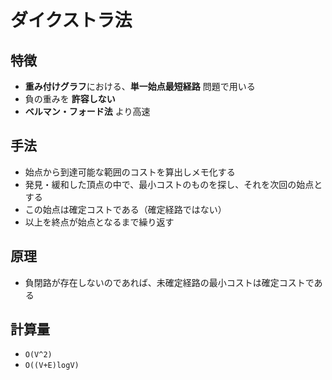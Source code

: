 # ダイクストラ法

## 特徴
- **重み付けグラフ**における、**単一始点最短経路** 問題で用いる
- 負の重みを **許容しない**
- **ベルマン・フォード法** より高速

## 手法
- 始点から到達可能な範囲のコストを算出しメモ化する
- 発見・緩和した頂点の中で、最小コストのものを探し、それを次回の始点とする
- この始点は確定コストである（確定経路ではない）
- 以上を終点が始点となるまで繰り返す

## 原理
- 負閉路が存在しないのであれば、未確定経路の最小コストは確定コストである

## 計算量
- `O(V^2)`
- `O((V+E)logV)`